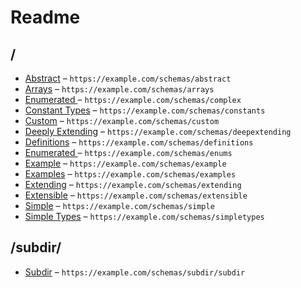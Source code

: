 

 # Readme



## /

* [Abstract](./abstract.schema.md) – `https://example.com/schemas/abstract`
* [Arrays](./arrays.schema.md) – `https://example.com/schemas/arrays`
* [Enumerated ](./complex.schema.md) – `https://example.com/schemas/complex`
* [Constant Types](./constants.schema.md) – `https://example.com/schemas/constants`
* [Custom](./custom.schema.md) – `https://example.com/schemas/custom`
* [Deeply Extending](./deepextending.schema.md) – `https://example.com/schemas/deepextending`
* [Definitions](./definitions.schema.md) – `https://example.com/schemas/definitions`
* [Enumerated ](./enums.schema.md) – `https://example.com/schemas/enums`
* [Example](./example.schema.md) – `https://example.com/schemas/example`
* [Examples](./examples.schema.md) – `https://example.com/schemas/examples`
* [Extending](./extending.schema.md) – `https://example.com/schemas/extending`
* [Extensible](./extensible.schema.md) – `https://example.com/schemas/extensible`
* [Simple](./simple.schema.md) – `https://example.com/schemas/simple`
* [Simple Types](./simpletypes.schema.md) – `https://example.com/schemas/simpletypes`

## /subdir/

* [Subdir](./subdir/subdir.schema.md) – `https://example.com/schemas/subdir/subdir`
